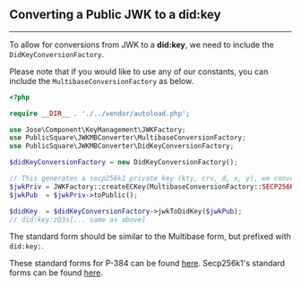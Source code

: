 ## Converting a Public JWK to a did:key
___

To allow for conversions from JWK to a **did:key**, we need to include the `DidKeyConversionFactory`.

Please note that if you would like to use any of our constants, you can include the `MultibaseConversionFactory` as below.

```php
<?php

require __DIR__ . './../vendor/autoload.php';

use Jose\Component\KeyManagement\JWKFactory;
use PublicSquare\JWKMBConverter\MultibaseConversionFactory;
use PublicSquare\JWKMBConverter\DidKeyConversionFactory;

$didKeyConversionFactory = new DidKeyConversionFactory();

// This generates a secp256k1 private key (kty, crv, d, x, y), we convert that to a Public Key
$jwkPriv = JWKFactory::createECKey(MultibaseConversionFactory::SECP256K1_JWK_CURVE);
$jwkPub  = $jwkPriv->toPublic();

$didKey  = $didKeyConversionFactory->jwkToDidKey($jwkPub);
// did:key:zQ3s[... same as above]
```

The standard form should be similar to the Multibase form, but prefixed with `did:key:`.

These standard forms for P-384 can be found [here](https://w3c-ccg.github.io/did-method-key/#p-384). Secp256k1's standard forms can be found [here](https://w3c-ccg.github.io/did-method-key/#secp256k1).

